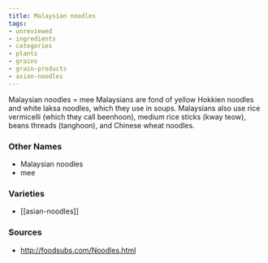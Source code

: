 ```yaml
---
title: Malaysian noodles
tags:
- unreviewed
- ingredients
- categories
- plants
- grains
- grain-products
- asian-noodles
---
```

Malaysian noodles = mee Malaysians are fond of yellow Hokkien noodles and white laksa noodles, which they use in soups. Malaysians also use rice vermicelli (which they call beenhoon), medium rice sticks (kway teow), beans threads (tanghoon), and Chinese wheat noodles.

### Other Names

* Malaysian noodles
* mee

### Varieties

* [[asian-noodles]]

### Sources
* http://foodsubs.com/Noodles.html
